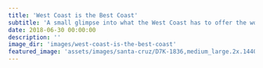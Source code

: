 ```yaml
---
title: 'West Coast is the Best Coast'
subtitle: 'A small glimpse into what the West Coast has to offer the world!'
date: 2018-06-30 00:00:00
description: ''
image_dir: 'images/west-coast-is-the-best-coast'
featured_image: 'assets/images/santa-cruz/D7K-1836,medium_large.2x.1440551839.jpg'
---
```


